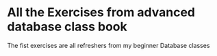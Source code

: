 # All the Exercises from advanced database class book 
The fist exercises are all refreshers from my beginner Database classes

